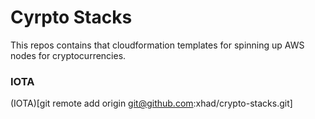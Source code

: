 # Cyrpto Stacks

This repos contains that cloudformation templates for spinning up AWS nodes for cryptocurrencies.

### IOTA

(IOTA)[git remote add origin git@github.com:xhad/crypto-stacks.git]